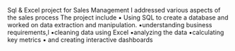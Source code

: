 Sql & Excel project for Sales Management
I addressed various aspects of the sales process
The project include
▪️ Using SQL to create a database and worked on data extraction and manipulation.
▪️understanding business requirements,l ▪️cleaning data using Excel
▪️analyzing the data
▪️calculating key metrics
▪️ and creating interactive dashboards
